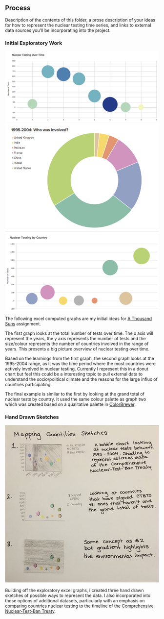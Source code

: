 ## Process

Description of the contents of this folder, a prose description of your ideas for how to represent
the nuclear testing time series, and links to external data sources you'll be incorporating into
the project.

### Initial Exploratory Work
![Image of Excel Bubble Chart](https://github.com/lulujordanna/dvia-2019/blob/master/2.mapping-quantities/process/spreadsheetGraph1.png)
![Image of Excel Pie Chart](https://github.com/lulujordanna/dvia-2019/blob/master/2.mapping-quantities/process/spreadsheetGraph2.png)
![Image of Excel Bubble Chart](https://github.com/lulujordanna/dvia-2019/blob/master/2.mapping-quantities/process/spreadsheetGraph3.png)

The following excel computed graphs are my initial ideas for [A Thousand Suns](https://dvia.samizdat.co/2019/a-thousand-suns/) assignment.

The first graph looks at the total number of tests over time. The x axis will represent the years, the y axis represents the number of tests and the size/colour represents the number of countries involved in the range of years. This presents a big picture overview of nuclear testing over time. 

Based on the learnings from the first graph, the second graph looks at the 1995-2004 range, as it was the time period where the most countries were actively involved in nuclear testing. Currently I represent this in a donut chart but feel this could be a interesting topic to pull external data to understand the socio/political climate and the reasons for the large influx of countries participating. 

The final example is similar to the first by looking at the grand total of nuclear tests by country. It used the same colour palette as graph two which was created based on a qualitative palette in [ColorBrewer](http://colorbrewer2.org/#type=sequential&scheme=BuGn&n=3). 

### Hand Drawn Sketches
![Image of hand drawn sketches](https://github.com/lulujordanna/dvia-2019/blob/master/2.mapping-quantities/process/mappingQuantitiesSketches.JPG)

Building off the exploratory excel graphs, I created three hand drawn sketches of possible ways to represent the data. I also incorporated into these options of additional datasets, particularly with an emphasis on comparing countries nuclear testing to the timeline of the [Comprehensive Nuclear-Test-Ban Treaty](https://en.wikipedia.org/wiki/Comprehensive_Nuclear-Test-Ban_Treaty). 
